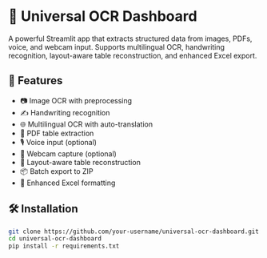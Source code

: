 # 🧠 Universal OCR Dashboard

A powerful Streamlit app that extracts structured data from images, PDFs, voice, and webcam input. Supports multilingual OCR, handwriting recognition, layout-aware table reconstruction, and enhanced Excel export.

## 🚀 Features

- 📷 Image OCR with preprocessing
- ✍️ Handwriting recognition
- 🌐 Multilingual OCR with auto-translation
- 📄 PDF table extraction
- 🎙️ Voice input (optional)
- 📸 Webcam capture (optional)
- 🧱 Layout-aware table reconstruction
- 📦 Batch export to ZIP
- 🎨 Enhanced Excel formatting

## 🛠️ Installation

```bash
git clone https://github.com/your-username/universal-ocr-dashboard.git
cd universal-ocr-dashboard
pip install -r requirements.txt
